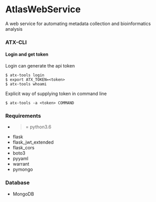 # AtlasWebService
A web service for automating metadata collection and bioinformatics analysis

### ATX-CLI

#### Login and get token
Login can generate the api token
```
$ atx-tools login 
$ export ATX_TOKEN=<token>
$ atx-tools whoami
```

Explicit way of supplying token in command line
```
$ atx-tools -a <token> COMMAND 
```

### Requirements
- >= python3.6
- flask
- flask_jwt_extended
- flask_cors
- boto3
- pyyaml
- warrant
- pymongo

### Database

- MongoDB
